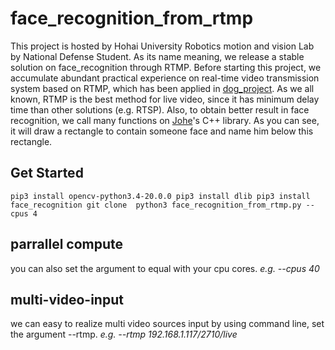 # face_recognition_from_rtmp

This project is hosted by Hohai University Robotics motion and vision Lab by National Defense Student. As its name meaning, we release a stable solution on face_recognition through RTMP. Before starting this project, we accumulate abundant practical experience on real-time video transmission system based on RTMP, which has been applied in [dog_project](https://github.com/ZhuChaozheng/dog_project). As we all known, RTMP is the best method for live video, since it has minimum delay time than other solutions (e.g. RTSP). Also, to obtain better result in face recognition, we call many functions on [Johe](https://github.com/ageitgey/face_recognition)'s C++ library. As you can see, it will draw a rectangle to contain someone face and name him below this rectangle.


## Get Started
``
pip3 install opencv-python3.4-20.0.0
pip3 install dlib
pip3 install face_recognition
git clone 
python3 face_recognition_from_rtmp.py --cpus 4
``

## parrallel compute
you can also set the argument to equal with your cpu cores. *e.g. --cpus 40*

## multi-video-input
we can easy to realize multi video sources input by using command line, set the argument --rtmp. *e.g. --rtmp 192.168.1.117/2710/live*
